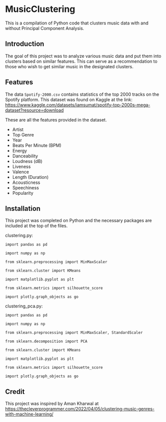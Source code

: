 # MusicClustering

This is a compilation of Python code that clusters music data with and without Principal Component Analysis. 

## Introduction

The goal of this project was to analyze various music data and put them into clusters based on similar features. This can serve as a recommendation to those who wish to get similar music in the designated clusters.

## Features

The data ```Spotify-2000.csv``` contains statistics of the top 2000 tracks on the Spotify platform. This dataset was found on Kaggle at the link: https://www.kaggle.com/datasets/iamsumat/spotify-top-2000s-mega-dataset?resource=download

These are all the features provided in the dataset. 

* Artist
* Top Genre
* Year
* Beats Per Minute (BPM)
* Energy
* Danceability
* Loudness (dB)
* Liveness
* Valence
* Length (Duration)
* Acousticness
* Speechiness
* Popularity

## Installation

This project was completed on Python and the necessary packages are included at the top of the files.

clustering.py:

```import pandas as pd```

```import numpy as np```

```from sklearn.preprocessing import MinMaxScaler```

```from sklearn.cluster import KMeans```

```import matplotlib.pyplot as plt```

```from sklearn.metrics import silhouette_score```

```import plotly.graph_objects as go```

clustering_pca.py:

```import pandas as pd```

```import numpy as np```

```from sklearn.preprocessing import MinMaxScaler, StandardScaler```

```from sklearn.decomposition import PCA```

```from sklearn.cluster import KMeans```

```import matplotlib.pyplot as plt```

```from sklearn.metrics import silhouette_score```

```import plotly.graph_objects as go```

## Credit

This project was inspired by Aman Kharwal at https://thecleverprogrammer.com/2022/04/05/clustering-music-genres-with-machine-learning/

